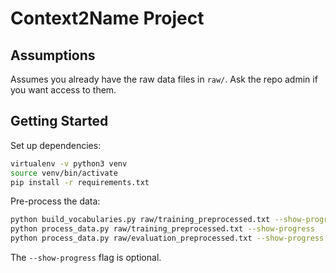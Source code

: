 # Context2Name Project

## Assumptions

Assumes you already have the raw data files in `raw/`.  Ask
the repo admin if you want access to them.

## Getting Started

Set up dependencies:

```bash
virtualenv -v python3 venv
source venv/bin/activate
pip install -r requirements.txt
```

Pre-process the data:

```bash
python build_vocabularies.py raw/training_preprocessed.txt --show-progress
python process_data.py raw/training_preprocessed.txt --show-progress
python process_data.py raw/evaluation_preprocessed.txt --show-progress
```

The `--show-progress` flag is optional.
